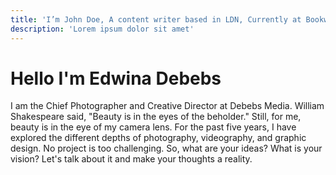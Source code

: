 ```yaml
---
title: 'I’m John Doe, A content writer based in LDN, Currently at Bookworm'
description: 'Lorem ipsum dolor sit amet'
---
```


# Hello I'm Edwina Debebs

I am the Chief Photographer and Creative Director at Debebs Media. William Shakespeare said, "Beauty is in the eyes of the beholder." Still, for me, beauty is in the eye of my camera lens. For the past five years, I have explored the different depths of photography, videography, and graphic design. No project is too challenging. So, what are your ideas? What is your vision? Let's talk about it and make your thoughts a reality.
